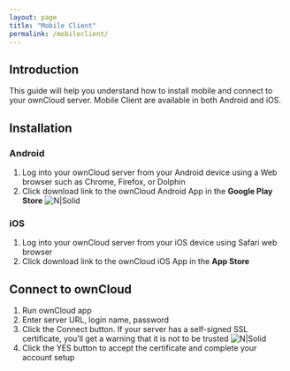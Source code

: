 ```yaml
---
layout: page
title: "Mobile Client"
permalink: /mobileclient/
---
```


## Introduction
This guide will help you understand how to install mobile and connect to your ownCloud server. Mobile Client are available in both Android and iOS.

## Installation

### Android
1. Log into your ownCloud server from your Android device using a Web browser such as Chrome, Firefox, or Dolphin
2. Click download link to the ownCloud Android App in the **Google Play Store**
![N|Solid](https://doc.owncloud.com/android/_images/android-1.png)

### iOS
1. Log into your ownCloud server from your iOS device using Safari web browser
2. Click download link to the ownCloud iOS App in the **App Store**

## Connect to ownCloud
1. Run ownCloud app
2. Enter server URL, login name, password
3. Click the Connect button. If your server has a self-signed SSL certificate, you’ll get a warning that it is not to be trusted
![N|Solid](https://doc.owncloud.com/android/_images/android-3.png)
4. Click the YES button to accept the certificate and complete your account setup
